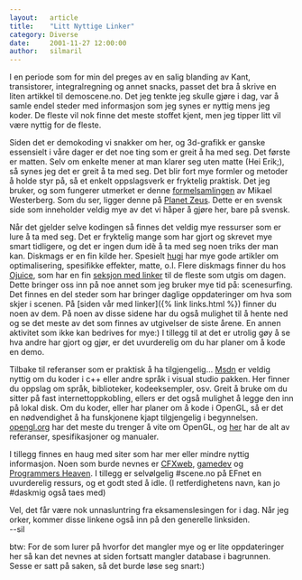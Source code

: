 ```yaml
---
layout:   article
title:    "Litt Nyttige Linker"
category: Diverse
date:     2001-11-27 12:00:00
author:   silmaril
---
```

I en periode som for min del preges av en salig blanding av Kant,
transistorer, integralregning og annet snacks, passet det bra å skrive
en liten artikkel til demoscene.no. Det jeg tenkte jeg skulle gjøre i
dag, var å samle endel steder med informasjon som jeg synes er nyttig
mens jeg koder. De fleste vil nok finne det meste stoffet kjent, men jeg
tipper litt vil være nyttig for de fleste.

Siden det er demokoding vi snakker om her, og 3d-grafikk er ganske
essensielt i våre dager er det noe ting som er greit å ha med seg. Det
første er matten. Selv om enkelte mener at man klarer seg uten matte
(Hei Erik;), så synes jeg det er greit å ta med seg. Det blir fort mye
formler og metoder å holde styr på, så et enkelt oppslagsverk er
fryktelig praktisk. Det jeg bruker, og som fungerer utmerket er denne
[formelsamlingen](http://www.planetzeus.net/source/article.asp?id=80)
av Mikael Westerberg. Som du ser, ligger denne på [Planet
Zeus](http://www.planetzeus.net). Dette er en svensk side som
inneholder veldig mye av det vi håper å gjøre her, bare på svensk.

Når det gjelder selve kodingen så finnes det veldig mye ressurser som er
lure å ta med seg. Det er fryktelig mange som har gjort og skrevet mye
smart tidligere, og det er ingen dum idè å ta med seg noen triks der man
kan. Diskmags er en fin kilde her. Spesielt [hugi](http://www.hugi.de/)
har mye gode artikler om optimalisering, spesifikke effekter, matte, o.l.
Flere diskmags finner du hos [Ojuice](http://ojuice.net), som har en fin
[seksjon med linker](http://www.ojuice.net/www/mags/links.htm) til de
fleste som utgis om dagen. Dette bringer oss inn på noe annet som jeg
bruker mye tid på: scenesurfing. Det finnes en del steder som har
bringer daglige oppdateringer om hva som skjer i scenen. På [siden vår
med linker]({% link links.html %}) finner du noen av dem. På noen av
disse sidene har du også mulighet til å hente ned og se det meste av det
som finnes av utgivelser de siste årene. En annen aktivitet som ikke kan
bedrives for mye:) I tillegg til at det er utrolig gøy å se hva andre
har gjort og gjør, er det uvurderelig om du har planer om å kode en
demo.

Tilbake til referanser som er praktisk å ha tilgjengelig...
[Msdn](http://msdn.microsoft.com/library/) er veldig nyttig
om du koder i c++ eller andre språk i visual studio pakken. Her finner
du oppslag om språk, biblioteker, kodeeksempler, osv. Greit å bruke om
du sitter på fast internettoppkobling, ellers er det også mulighet å
legge den inn på lokal disk. Om du koder, eller har planer om å kode i
OpenGL, så er det en nødvendighet å ha funskjonene kjapt tilgjengelig i
begynnelsen. [opengl.org](http://www.opengl.org) har det
meste du trenger å vite om OpenGL, og
[her](http://www.opengl.org/developers/documentation/specs.html)
har de alt av referanser, spesifikasjoner og manualer.

I tillegg finnes en haug med siter som har mer eller mindre nyttig
informasjon. Noen som burde nevnes er
[CFXweb](http://www.cfxweb.net/),
[gamedev](http://gamedev.net/) og [Programmers
Heaven](http://www.programmersheaven.com). I tillegg er
selvølgelig \#scene.no på EFnet en uvurderelig ressurs, og et godt sted
å idle. (I retferdighetens navn, kan jo \#daskmig også taes med)

Vel, det får være nok unnasluntring fra eksamenslesingen for i dag. Når
jeg orker, kommer disse linkene også inn på den generelle linksiden.  
--sil

btw: For de som lurer på hvorfor det mangler mye og er lite
oppdateringer her så kan det nevnes at siden fortsatt mangler database i
bagrunnen. Sesse er satt på saken, så det burde løse seg snart:)
